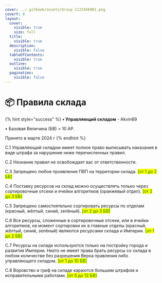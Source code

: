 ```yaml
---
cover: ../.gitbook/assets/Group 1123456901.png
coverY: 0
layout:
  cover:
    visible: true
    size: full
  title:
    visible: true
  description:
    visible: false
  tableOfContents:
    visible: true
  outline:
    visible: true
  pagination:
    visible: false
---
```


# 📦 Правила склада

{% hint style="success" %}
**• Управляющий складом** - Akvin69

• Базовая Величина (БВ) = 10 АР.

Принято в марте 2024 г
{% endhint %}

С.1 Управляющий складом имеет полное право выписывать наказания в виде штрафа за нарушение ниже перечисленных правил.

С.2 Незнание правил не освобождает вас от ответственности.

С.3 Запрещено любое проявление ПВП на территории склада. <mark style="color:green;">\[от 1 до 2 БВ]</mark>

С.4 Поставку ресурсов на склад можно осуществлять только через сортировочные отсеки и ячейки алгоритмов (оранжевый отдел). <mark style="color:green;">\[от 2 до 3 БВ]</mark>

С.5 Запрещено самостоятельно сортировать ресурсы по отделам (красный, жёлтый, синий, зелёный). <mark style="color:green;">\[от 2 до 3 БВ]</mark>

C.6 Все ресурсы, сложенные в сортировочные отсеки, или в ячейки алгоритмов, на момент сортировки их в главные отделы (красный, жёлтый, синий, зелёный) являются ресурсами склада и Империи. <mark style="color:green;">\[от 1 до 2 БВ]</mark>

С.7 Ресурсы на складе используются только на постройку города и развития Империи. Никто не имеет права брать ресурсы со склада в любом количестве без разрешения Верха правления либо управляющего складом. <mark style="color:green;">\[от 1 до 10 БВ]</mark>

С.8 Воровство и гриф на складе караются большим штрафом и исправительными работами. <mark style="color:green;">\[от 5 до 12 БВ]</mark>
